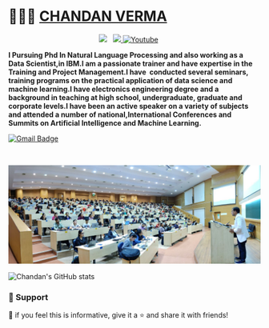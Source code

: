 # 👨🏻‍💻 [CHANDAN VERMA](https://chandanverma.com)
<p align='center'>
<a href="https://instagram.com/verma.chandan.070"><img height="30" src="https://github.com/WaylonWalker/WaylonWalker/blob/main/icon/instagram.jpg?raw=true"></a>&nbsp;&nbsp;
<a href="https://www.linkedin.com/in/chandan-shubh-aa448b5a/"><img height="30" src="https://github.com/WaylonWalker/WaylonWalker/blob/main/icon/linkedin.png?raw=true">
 <a href="https://www.youtube.com/channel/UC0byJszUuiB0-tn_JoUwOVg"><img width="32px" alt="Youtube" title="Youtube" src="https://i.imgur.com/qiXu7b2.png"/></a>
  &#8287;&#8287;&#8287;&#8287;&#8287;
 </a>
</p>

<p align="left">
<b>I Pursuing Phd In Natural Language Processing and also working as a Data Scientist,in IBM.I am a passionate trainer and have expertise in the Training and Project Management.I have  conducted several seminars, training programs on the practical application of data science and machine learning.I have electronics engineering degree and a background in teaching at high school, undergraduate, graduate and corporate levels.I have been an active speaker on a variety of subjects and attended a number of national,International Conferences and Summits on Artificial Intelligence and Machine Learning.</b>
</p>



[![Gmail Badge](https://img.shields.io/badge/-ChandanVerma-c14438?style=social&logo=Gmail&logoColor=red&link=mailto:mail2chandanverma@gmail.com)](mailto:mail2chandanverma@gmail.com)

<br>
<p align="center">
<img
    src = 'https://github.com/chandanverma07/chandanverma07/blob/main/image1.jpg'
    width = 800/>
 </p>

![Chandan's GitHub stats](https://github-readme-stats.vercel.app/api?username=chandanverma07&show_icons=true&theme=radical)
    
### 🤩 Support

💙 if you feel this is informative, give it a ⭐ and share it with friends!
